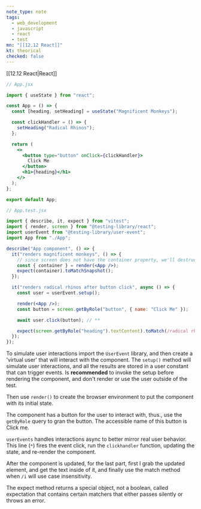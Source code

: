 ```yaml
---
note_type: note
tags:
  - web_development
  - javascript
  - react
  - test
mn: "[[12.12 React]]"
kt: theorical
checked: false
---
```

[[12.12 React|React]]

```jsx
// App.jsx

import { useState } from "react";

const App = () => {
  const [heading, setHeading] = useState("Magnificent Monkeys");

  const clickHandler = () => {
    setHeading("Radical Rhinos");
  };

  return (
    <>
      <button type="button" onClick={clickHandler}>
        Click Me
      </button>
      <h1>{heading}</h1>
    </>
  );
};

export default App;
```

```jsx
// App.test.jsx

import { describe, it, expect } from "vitest";
import { render, screen } from "@testing-library/react";
import userEvent from "@testing-library/user-event";
import App from "./App";

describe("App component", () => {
  it("renders magnificent monkeys", () => {
    // since screen does not have the container property, we'll destructure render to obtain a container for this test
    const { container } = render(<App />);
    expect(container).toMatchSnapshot();
  });

  it("renders radical rhinos after button click", async () => {
    const user = userEvent.setup();

    render(<App />);
    const button = screen.getByRole("button", { name: "Click Me" });

    await user.click(button); // **

    expect(screen.getByRole("heading").textContent).toMatch(/radical rhinos/i);
  });
});
```

To simulate user interactions import the `UserEvent` library, and then create a 'virtual user' that will interact with the component. The `setup()` method will simulate user interactions, and all the results are stored in a user constant that can trigger events. Is **recommended** to invoke the setup before rendering the component, and don't render or use the user outside of the test. 

Then use `render()` to create the browser environment to put the component with its initial state.

The component has a button for the user to interact with, thus., use the `getByRole` query to gran the button. The accessible name of this button is Click me. 

`userEvents` handles interactions async to better mirror real user behavior. This line (`*`) fires the event click, run the `clickhandler` function, updating the state, and re-render the component.

After the component is updated, for the last part, first I grab the updated element, and get the text inside of it, and finally use the match method when `/i` will use case insensitivity. 

The expect method returns a special object, not a boolean, called expectation that contains certain matchers that either passes silently or throws an error.
